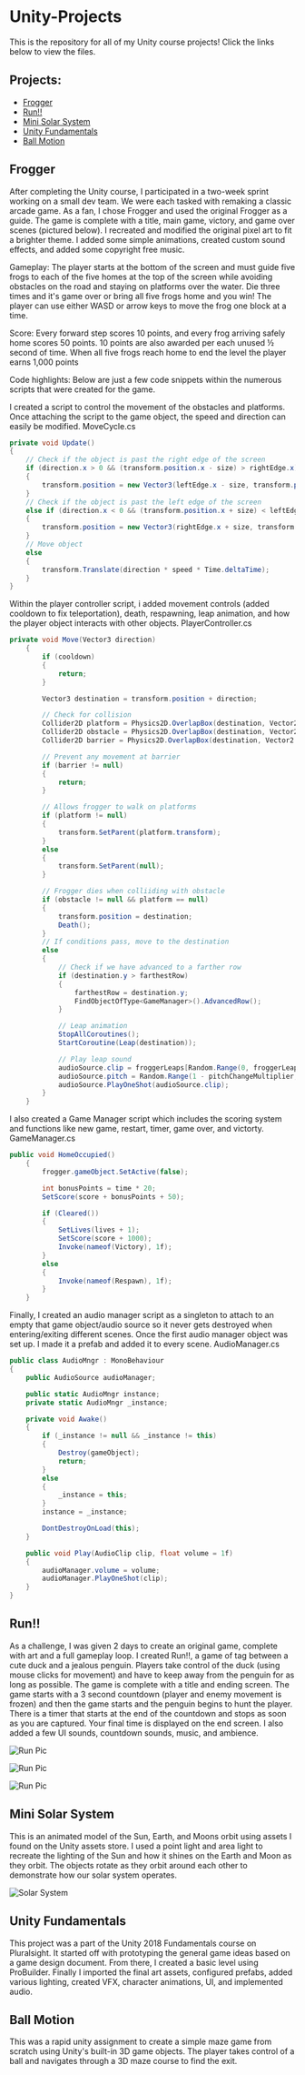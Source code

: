 # Unity-Projects
This is the repository for all of my Unity course projects! Click the links below to view the files.
## Projects:
- <a href="" target="_blank">Frogger</a>
- <a href="https://github.com/alvarezsound/Unity-Projects/tree/main/Run" target="_blank">Run!!</a>
- <a href="https://github.com/alvarezsound/Unity-Projects/tree/main/Mini_Solar_System" target="_blank">Mini Solar System</a>
- <a href="https://github.com/alvarezsound/Unity-Projects/tree/main/Unity_Fundamentals" target="_blank">Unity Fundamentals</a>
- <a href="https://github.com/alvarezsound/Unity-Projects/tree/main/Ball_Motion" target="_blank">Ball Motion</a>

## Frogger
After completing the Unity course, I participated in a two-week sprint working on a small dev team. We were each tasked with remaking a classic arcade game. As a fan, I chose Frogger and used the original Frogger as a guide. The game is complete with a title, main game, victory, and game over scenes (pictured below). I recreated and modified the original pixel art to fit a brighter theme. I added some simple animations, created custom sound effects, and added some copyright free music.

Gameplay:
The player starts at the bottom of the screen and must guide five frogs to each of the five homes at the top of the screen while avoiding obstacles on the road and staying on platforms over the water. Die three times and it's game over or bring all five frogs home and you win! The player can use either WASD or arrow keys to move the frog one block at a time.

Score:
Every forward step scores 10 points, and every frog arriving safely home scores 50 points. 10 points are also awarded per each unused ½ second of time. When all five frogs reach home to end the level the player earns 1,000 points





Code highlights:
Below are just a few code snippets within the numerous scripts that were created for the game.

I created a script to control the movement of the obstacles and platforms. Once attaching the script to the game object, the speed and direction can easily be modified.
MoveCycle.cs 
```cs
private void Update()
{
    // Check if the object is past the right edge of the screen
    if (direction.x > 0 && (transform.position.x - size) > rightEdge.x)
    {
        transform.position = new Vector3(leftEdge.x - size, transform.position.y, transform.position.z);
    }
    // Check if the object is past the left edge of the screen
    else if (direction.x < 0 && (transform.position.x + size) < leftEdge.x)
    {
        transform.position = new Vector3(rightEdge.x + size, transform.position.y, transform.position.z);
    }
    // Move object
    else
    {
        transform.Translate(direction * speed * Time.deltaTime);
    }
}
```

Within the player controller script, i added movement controls (added cooldown to fix teleportation), death, respawning, leap animation, and how the player object interacts with other objects. 
PlayerController.cs
```cs
private void Move(Vector3 direction)
    {
        if (cooldown)
        {
            return;
        }

        Vector3 destination = transform.position + direction;

        // Check for collision
        Collider2D platform = Physics2D.OverlapBox(destination, Vector2.zero, 0f, LayerMask.GetMask("Platform"));
        Collider2D obstacle = Physics2D.OverlapBox(destination, Vector2.zero, 0f, LayerMask.GetMask("Obstacle"));
        Collider2D barrier = Physics2D.OverlapBox(destination, Vector2.zero, 0f, LayerMask.GetMask("Barrier"));

        // Prevent any movement at barrier
        if (barrier != null)
        {
            return;
        }

        // Allows frogger to walk on platforms
        if (platform != null)
        {
            transform.SetParent(platform.transform);
        }
        else
        {
            transform.SetParent(null);
        }

        // Frogger dies when colliiding with obstacle
        if (obstacle != null && platform == null)
        {
            transform.position = destination;
            Death();
        }
        // If conditions pass, move to the destination
        else
        {
            // Check if we have advanced to a farther row
            if (destination.y > farthestRow)
            {
                farthestRow = destination.y;
                FindObjectOfType<GameManager>().AdvancedRow();
            }

            // Leap animation
            StopAllCoroutines();
            StartCoroutine(Leap(destination));

            // Play leap sound
            audioSource.clip = froggerLeaps[Random.Range(0, froggerLeaps.Length)];
            audioSource.pitch = Random.Range(1 - pitchChangeMultiplier, 1 + pitchChangeMultiplier);
            audioSource.PlayOneShot(audioSource.clip);
        }
    }
```

I also created a Game Manager script which includes the scoring system and functions like new game, restart, timer, game over, and victorty.
GameManager.cs
```cs
public void HomeOccupied()
    {
        frogger.gameObject.SetActive(false);

        int bonusPoints = time * 20;
        SetScore(score + bonusPoints + 50);

        if (Cleared())
        {
            SetLives(lives + 1);
            SetScore(score + 1000);
            Invoke(nameof(Victory), 1f);
        }
        else
        {
            Invoke(nameof(Respawn), 1f);
        }
    }
```

Finally, I created an audio manager script as a singleton to attach to an empty that game object/audio source so it never gets destroyed when entering/exiting different scenes. Once the first audio manager object was set up. I made it a prefab and added it to every scene.
AudioManager.cs
```cs
public class AudioMngr : MonoBehaviour
{
    public AudioSource audioManager;

    public static AudioMngr instance;
    private static AudioMngr _instance;

    private void Awake()
    {
        if (_instance != null && _instance != this)
        {
            Destroy(gameObject);
            return;
        }
        else
        {
            _instance = this;
        }
        instance = _instance;

        DontDestroyOnLoad(this);
    }

    public void Play(AudioClip clip, float volume = 1f)
    {
        audioManager.volume = volume;
        audioManager.PlayOneShot(clip);
    }
}
```

## Run!!
As a challenge, I was given 2 days to create an original game, complete with art and a full gameplay loop. I created Run!!, a game of tag between a cute duck and a jealous penguin. Players take control of the duck (using mouse clicks for movement) and have to keep away from the penguin for as long as possible. The game is complete with a title and ending screen. The game starts with a 3 second countdown (player and enemy movement is frozen) and then the game starts and the penguin begins to hunt the player. There is a timer that starts at the end of the countdown and stops as soon as you are captured. Your final time is displayed on the end screen. I also added a few UI sounds, countdown sounds, music, and ambience.

![Run Pic](/Images/Run_Title.png)

![Run Pic](/Images/Run_Gameplay.png)

![Run Pic](/Images/Run_GameOver.png)
## Mini Solar System
This is an animated model of the Sun, Earth, and Moons orbit using assets I found on the Unity assets store. I used a point light and area light to recreate the lighting of the Sun and how it shines on the Earth and Moon as they orbit. The objects rotate as they orbit around each other to demonstrate how our solar system operates.

![Solar System](/Images/MiniSolarSystem.png)

## Unity Fundamentals
This project was a part of the Unity 2018 Fundamentals course on Pluralsight. It started off with prototyping the general game ideas based on a game design document. From there, I created a basic level using ProBuilder. Finally I imported the final art assets, configured prefabs, added various lighting, created VFX, character animations, UI, and implemented audio.

## Ball Motion
This was a rapid unity assignment to create a simple maze game from scratch using Unity's built-in 3D game objects. The player takes control of a ball and navigates through a 3D maze course to find the exit.




